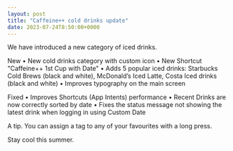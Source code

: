 ```yaml
---
layout: post
title: "Caffeine++ cold drinks update"
date: 2023-07-24T8:50:00+0000
---
```


We have introduced a new category of iced drinks.

New
• New cold drinks category with custom icon
• New Shortcut "Caffeine++ 1st Cup with Date"
• Adds 5 popular iced drinks: Starbucks Cold Brews (black and white), McDonald’s Iced Latte, Costa Iced drinks (black and white)
• Improves typography on the main screen

Fixed
• Improves Shortcuts (App Intents) performance
• Recent Drinks are now correctly sorted by date
• Fixes the status message not showing the latest drink when logging in using Custom Date

A tip. You can assign a tag to any of your favourites with a long press. 

Stay cool this summer.
